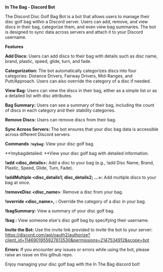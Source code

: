 **In The Bag - Discord Bot**

The Discord Disc Golf Bag Bot is a bot that allows users to manage their disc golf bag within a Discord server. Users can add, remove, and view discs in their bag, categorize them, and even view bag summaries. The bot is designed to sync data across servers and attach it to your Discord username.

**Features**

**Add Discs:** Users can add discs to their bag with details such as disc name, brand, plastic, speed, glide, turn, and fade.

**Categorization:** The bot automatically categorizes discs into four categories: Distance Drivers, Fairway Drivers, Mid-Ranges, and Putt/Approach. Users can also override the category of a disc if needed.

**View Bag:** Users can view the discs in their bag, either as a simple list or as a detailed list with disc attributes.

**Bag Summary:** Users can see a summary of their bag, including the count of discs in each category and their stability categories.

**Remove Discs:** Users can remove discs from their bag.

**Sync Across Servers:** The bot ensures that your disc bag data is accessible across different Discord servers.

**Commands**
**`!mybag`:** View your disc golf bag.

**!mybagdetailed: **View your disc golf bag with detailed information.

**!add <disc_details>:** Add a disc to your bag (e.g., !add Disc Name, Brand, Plastic, Speed, Glide, Turn, Fade).

**!addMultiple <disc_details1; disc_details2; ...>:** Add multiple discs to your bag at once.

**!removeDisc <disc_name>**: Remove a disc from your bag.

**!override <disc_name>, <category>:** Override the category of a disc in your bag.

**!bagSummary:** View a summary of your disc golf bag.

**!bag <username>:** View someone else's disc golf bag by specifying their username.

**Invite the Bot:** Use the invite link provided to invite the bot to your server: https://discord.com/api/oauth2/authorize?client_id=1146901955927613530&permissions=2147534912&scope=bot


**Errors:** If you encounter any issues or errors while using the bot, please raise an issue on this github repo.

Enjoy managing your disc golf bag with the In The Bag discord bot!
